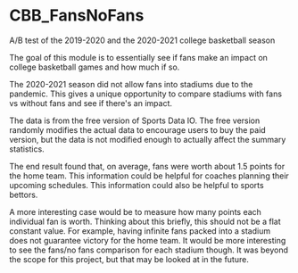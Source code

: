# CBB_FansNoFans
A/B test of the 2019-2020 and the 2020-2021 college basketball season

The goal of this module is to essentially see if fans make an impact on college basketball games and how much if so.

The 2020-2021 season did not allow fans into stadiums due to the pandemic. This gives a unique opportunity to compare stadiums with fans vs without fans and see if there's an impact.

The data is from the free version of Sports Data IO. The free version randomly modifies the actual data to encourage users to buy the paid version, but the data is not modified enough to actually affect the summary statistics.

The end result found that, on average, fans were worth about 1.5 points for the home team. This information could be helpful for coaches planning their upcoming schedules. This information could also be helpful to sports bettors.

A more interesting case would be to measure how many points each individual fan is worth. Thinking about this briefly, this should not be a flat constant value. For example, having infinite fans packed into a stadium does not guarantee victory for the home team. It would be more interesting to see the fans/no fans comparison for each stadium though. It was beyond the scope for this project, but that may be looked at in the future.
